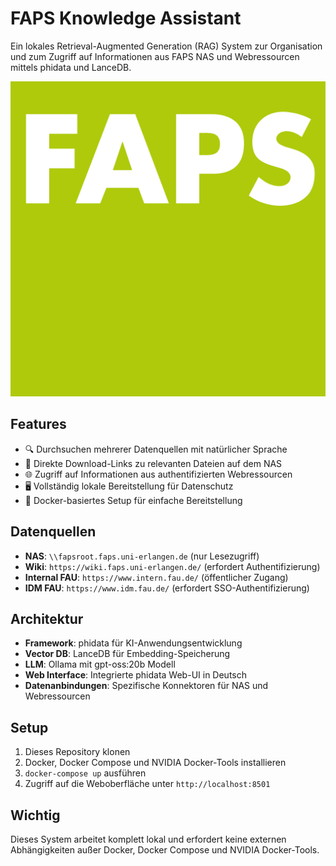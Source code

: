 # FAPS Knowledge Assistant

Ein lokales Retrieval-Augmented Generation (RAG) System zur Organisation und zum Zugriff auf Informationen aus FAPS NAS und Webressourcen mittels phidata und LanceDB.

![FAPS Logo](faps_logo.png)

## Features

- 🔍 Durchsuchen mehrerer Datenquellen mit natürlicher Sprache
- 🔗 Direkte Download-Links zu relevanten Dateien auf dem NAS
- 🌐 Zugriff auf Informationen aus authentifizierten Webressourcen
- 🖥️ Vollständig lokale Bereitstellung für Datenschutz
- 🐳 Docker-basiertes Setup für einfache Bereitstellung

## Datenquellen

- **NAS**: `\\fapsroot.faps.uni-erlangen.de` (nur Lesezugriff)
- **Wiki**: `https://wiki.faps.uni-erlangen.de/` (erfordert Authentifizierung)
- **Internal FAU**: `https://www.intern.fau.de/` (öffentlicher Zugang)
- **IDM FAU**: `https://www.idm.fau.de/` (erfordert SSO-Authentifizierung)

## Architektur

- **Framework**: phidata für KI-Anwendungsentwicklung
- **Vector DB**: LanceDB für Embedding-Speicherung
- **LLM**: Ollama mit gpt-oss:20b Modell
- **Web Interface**: Integrierte phidata Web-UI in Deutsch
- **Datenanbindungen**: Spezifische Konnektoren für NAS und Webressourcen

## Setup

1. Dieses Repository klonen
2. Docker, Docker Compose und NVIDIA Docker-Tools installieren
3. `docker-compose up` ausführen
4. Zugriff auf die Weboberfläche unter `http://localhost:8501`

## Wichtig

Dieses System arbeitet komplett lokal und erfordert keine externen Abhängigkeiten außer Docker, Docker Compose und NVIDIA Docker-Tools.